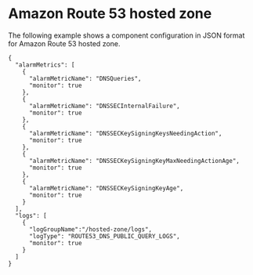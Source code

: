 # Amazon Route 53 hosted zone<a name="component-configuration-examples-hosted-zone"></a>

The following example shows a component configuration in JSON format for Amazon Route 53 hosted zone\.

```
{
  "alarmMetrics": [
    {
      "alarmMetricName": "DNSQueries",
      "monitor": true
    },
    {
      "alarmMetricName": "DNSSECInternalFailure",
      "monitor": true
    },
    {
      "alarmMetricName": "DNSSECKeySigningKeysNeedingAction",
      "monitor": true
    },
    {
      "alarmMetricName": "DNSSECKeySigningKeyMaxNeedingActionAge",
      "monitor": true
    },
    {
      "alarmMetricName": "DNSSECKeySigningKeyAge",
      "monitor": true
    }
  ],
  "logs": [
    {
      "logGroupName":"/hosted-zone/logs",
      "logType": "ROUTE53_DNS_PUBLIC_QUERY_LOGS",
      "monitor": true
    }
  ]
}
```